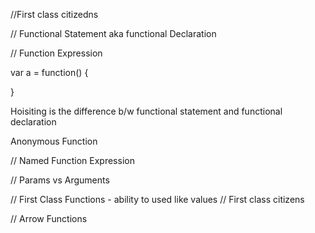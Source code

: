 //First class citizedns


// Functional Statement aka functional Declaration

// Function Expression

var a = function() {

}

Hoisiting is the difference b/w functional statement and functional declaration

Anonymous Function

// Named Function Expression

// Params vs Arguments

// First Class Functions - ability to used like values
// First class citizens 

// Arrow Functions